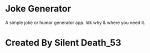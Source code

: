 # Joke Generator
A simple joke or humor generator app. Idk why & where you need it.

# Created By Silent Death_53
